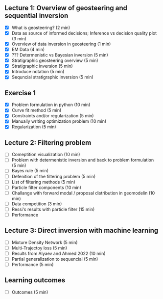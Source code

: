 ## Lecture 1: Overview of geosteering and sequential inversion
- [x] What is geosteering? (2 min)
- [x] Data as source of informed decisions; Inference vs decision quality plot (3 min)
- [x] Overview of data inversion in geosteering (1 min)
- [x] EM Data (4 min)
- [x] ??? Determenistic vs Bayesian inversion (5 min)
- [x] Stratigraphic geosteering overview (5 min)
- [x] Stratigraphic inversion (5 min)
- [x] Introduce notation (5 min)
- [x] Sequncial stratigraphic inversion (5 min)
## Exercise 1 
- [x] Problem formulation in python (10 min)
- [x] Curve fit method (5 min)
- [x] Constraints and/or regularization (5 min)
- [x] Manually writing optimization problem (10 min)
- [x] Regularization (5 min)
## Lecture 2: Filtering problem
- [ ] Comeptition visualization (10 min)
- [ ] Problem with determenistic inversion and back to problem formulation (5 min)
- [ ] Bayes rule (5 min)
- [ ] Defenition of the filtering problem (5 min)
- [ ] List of filtering methods (5 min)
- [ ] Particle filter components (10 min)
- [ ] Challange with forward modal / proposal distribution in geomodelin (10 min)
- [ ] Data competition (3 min)
- [ ] Ressi's results with particle filter (15 min)
- [ ] Performance
## Lecture 3: Direct inversion with machine learning 
- [ ] Mixture Density Network (5 min)
- [ ] Multi-Trajectoy loss (5 min)
- [ ] Results from Alyaev and Ahmed 2022 (10 min)
- [ ] Partial generalization to sequencial (5 min)
- [ ] Performance (5 min)
## Learning outcomes 
- [ ] Outcomes (5 min)